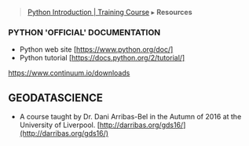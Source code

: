 > [Python Introduction | Training Course](agenda.md) ▸  **Resources**

### PYTHON 'OFFICIAL' DOCUMENTATION
* Python web site [https://www.python.org/doc/]
* Python tutorial [https://docs.python.org/2/tutorial/]


https://www.continuum.io/downloads

## GEODATASCIENCE
* A course taught by Dr. Dani Arribas-Bel in the Autumn of 2016 at the University of Liverpool. [http://darribas.org/gds16/](http://darribas.org/gds16/)
